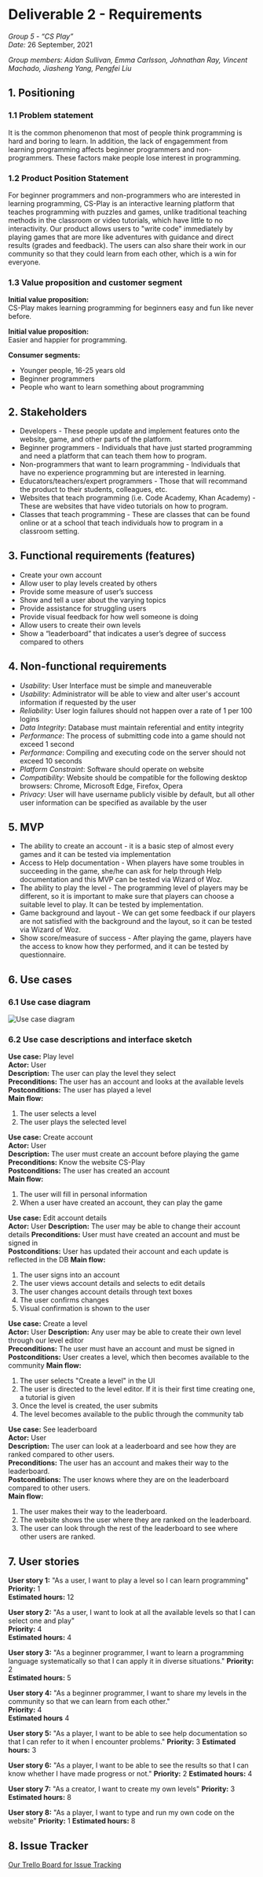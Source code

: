 # Deliverable 2 - Requirements

*Group 5 - “CS Play”*   
*Date:* 26 September, 2021

*Group members: Aidan Sullivan, Emma Carlsson, Johnathan Ray, Vincent Machado, Jiasheng Yang, Pengfei Liu*

## 1. Positioning

### 1.1 Problem statement
It is the common phenomenon that most of people think programming is hard and boring to learn. In addition, the lack of engagemment from learning programming affects beginner programmers and non-programmers. These factors make people lose interest in programming.

### 1.2 Product Position Statement
For beginner programmers and non-programmers who are interested in learning programming, CS-Play is an interactive learning platform that teaches programming with puzzles and games, unlike traditional teaching methods in the classroom or video tutorials, which have little to no interactivity. Our product allows users to "write code" immediately by playing games that are more like adventures with guidance and direct results (grades and feedback). The users can also share their work in our community so that they could learn from each other, which is a win for everyone.

### 1.3 Value proposition and customer segment
**Initial value proposition:**  
CS-Play makes learning programming for beginners easy and fun like never before.

**Initial value proposition:**  
Easier and happier for programming.

**Consumer segments:**
* Younger people, 16-25 years old
* Beginner programmers
* People who want to learn something about programming


## 2. Stakeholders
* Developers - These people update and implement features onto the website, game, and other parts of the platform.
* Beginner programmers - Individuals that have just started programming and need a platform that can teach them how to program.
* Non-programmers that want to learn programming - Individuals that have no experience programming but are interested in learning.
* Educators/teachers/expert programmers - Those that will recommand the product to their students, colleagues, etc.
* Websites that teach programming (i.e. Code Academy, Khan Academy) - These are websites that have video tutorials on how to program.
* Classes that teach programming - These are classes that can be found online or at a school that teach individuals how to program in a classroom setting.


## 3. Functional requirements (features)
* Create your own account
* Allow user to play levels created by others
* Provide some measure of user’s success
* Show and tell a user about the varying topics
* Provide assistance for struggling users
* Provide visual feedback for how well someone is doing
* Allow users to create their own levels
* Show a “leaderboard” that indicates a user’s degree of success compared to others


## 4. Non-functional requirements
* _Usability_: User Interface must be simple and maneuverable
* _Usability_: Administrator will be able to view and alter user's account information if requested by the user
* _Reliability_: User login failures should not happen over a rate of 1 per 100 logins
* _Data Integrity_: Database must maintain referential and entity integrity
* _Performance_: The process of submitting code into a game should not exceed 1 second
* _Performance_: Compiling and executing code on the server should not exceed 10 seconds
* _Platform Constraint_: Software should operate on website
* _Compatibility_: Website should be compatible for the following desktop browsers: Chrome, Microsoft Edge, Firefox, Opera
* _Privacy_: User will have username publicly visible by default, but all other user information can be specified as available by the user

## 5. MVP
* The ability to create an account - it is a basic step of almost every games and it can be tested via implementation
* Access to Help documentation -  When players have some troubles in succeeding in the game, she/he can ask for help through Help documentation and this MVP can be tested via     Wizard of Woz.
* The ability to play the level - The programming level of players may be different, so it is important to make sure that players can choose a suitable level to play. It can be   tested by implementation.
* Game background and layout - We can get some feedback if our players are not satisfied with the background and the layout, so it can be tested via Wizard of Woz.
* Show score/measure of success - After playing the game, players have the access to know how they performed, and it can be tested by questionnaire.



## 6. Use cases

### 6.1 Use case diagram
![Use case diagram](../images/UseCaseDiagram_CS-Play.png)

### 6.2 Use case descriptions and interface sketch
**Use case:** Play level  
**Actor:** User   
**Description:** The user can play the level they select    
**Preconditions:** The user has an account and looks at the available levels   
**Postconditions:** The user has played a level   
**Main flow:**
1. The user selects a level
2. The user plays the selected level

**Use case:** Create account  
**Actor:** User     
**Description:** The user must create an account before playing the game  
**Preconditions:** Know the website CS-Play  
**Postconditions:** The user has created an account   
**Main flow:**
1. The user will fill in personal information
2. When a user have created an account, they can play the game

**Use case:** Edit account details  
**Actor:** User
**Description:** The user may be able to change their account details
**Preconditions:** User must have created an account and must be signed in  
**Postconditions:** User has updated their account and each update is reflected in the DB
**Main flow:**
1. The user signs into an account
2. The user views account details and selects to edit details
3. The user changes account details through text boxes
4. The user confirms changes
5. Visual confirmation is shown to the user

**Use case:** Create a level  
**Actor:** User
**Description:** Any user may be able to create their own level through our level editor  
**Preconditions:** The user must have an account and must be signed in  
**Postconditions:** User creates a level, which then becomes available to the community
**Main flow:**
1. The user selects "Create a level" in the UI
2. The user is directed to the level editor. If it is their first time creating one, a tutorial is given
3. Once the level is created, the user submits
4. The level becomes available to the public through the community tab

**Use case:** See leaderboard   
**Actor:** User       
**Description:** The user can look at a leaderboard and see how they are ranked compared to other users.  
**Preconditions:** The user has an account and makes their way to the leaderboard.    
**Postconditions:** The user knows where they are on the leaderboard compared to other users.     
**Main flow:**
1. The user makes their way to the leaderboard.
2. The website shows the user where they are ranked on the leaderboard.
3. The user can look through the rest of the leaderboard to see where other users are ranked.

## 7. User stories
**User story 1:** "As a user, I want to play a level so I can learn programming"  
**Priority:** 1   
**Estimated hours:** 12

**User story 2:** "As a user, I want to look at all the available levels so that I can select one and play"  
**Priority:** 4   
**Estimated hours:** 4

**User story 3:** "As a beginner programmer, I want to learn a programming language systematically so that I can apply it in diverse situations."
**Priority:** 2     
**Estimated hours:** 5

**User story 4:** "As a beginner programmer, I want to share my levels in the community so that we can learn from each other."    
**Priority:** 4     
**Estimated hours** 4

**User story 5:** "As a player, I want to be able to see help documentation so that I can refer to it when I encounter problems."
**Priority:** 3
**Estimated hours:** 3

**User story 6:** "As a player, I want to be able to see the results so that I can know whether I have made progress or not."
**Priority:** 2
**Estimated hours:** 4

**User story 7:** "As a creator, I want to create my own levels"
**Priority:** 3
**Estimated hours:** 8

**User story 8:** "As a player, I want to type and run my own code on the website"
**Priority:** 1
**Estimated hours:** 8


## 8. Issue Tracker
[Our Trello Board for Issue Tracking](https://trello.com/b/6tZySP6X/cs-play)
